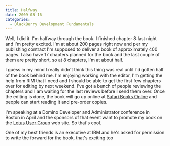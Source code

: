```yaml
---
title: Halfway
date: 2009-03-16
categories: 
  - BlackBerry Development Fundamentals
---
```


Well, I did it. I'm halfway through the book. I finished chapter 8 last night and I'm pretty excited. I'm at about 200 pages right now and per my publishing contract I'm supposed to deliver a book of approximately 400 pages. I also have 17 chapters planned for the book and the last couple of them are pretty short, so at 8 chapters, I'm at about half.

I guess in my mind I really didn't think this thing was real until I'd gotten half of the book behind me. I'm enjoying working with the editor, I'm getting the help from RIM that I need and I should be able to get the first few chapters over for editing by next weekend. I've got a bunch of people reviewing the chapters and I am waiting for the last reviews before I send them over. Once the editing is done, the book will go up online at [Safari Books Online](http://my.safaribooksonline.com/) and people can start reading it and pre-order copies.

I'm speaking at a Domino Developer and Administrator conference in Boston in April and the sponsors of that event want to promote my book on the [Lotus User Group](http://lotususergroup.org/glug.nsf/MainForm) web site. So that's cool.

One of my best friends is an executive at IBM and he's asked for permission to write the forward for the book, that's exciting too
